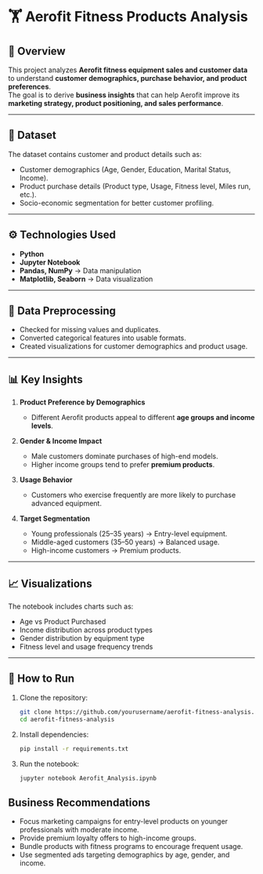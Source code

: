 # 🏋️ Aerofit Fitness Products Analysis  

## 📌 Overview  
This project analyzes **Aerofit fitness equipment sales and customer data** to understand **customer demographics, purchase behavior, and product preferences**.  
The goal is to derive **business insights** that can help Aerofit improve its **marketing strategy, product positioning, and sales performance**.  

---

## 📂 Dataset  
The dataset contains customer and product details such as:  
- Customer demographics (Age, Gender, Education, Marital Status, Income).  
- Product purchase details (Product type, Usage, Fitness level, Miles run, etc.).  
- Socio-economic segmentation for better customer profiling.  

---

## ⚙️ Technologies Used  
- **Python**  
- **Jupyter Notebook**  
- **Pandas, NumPy** → Data manipulation  
- **Matplotlib, Seaborn** → Data visualization  

---

## 🧹 Data Preprocessing  
- Checked for missing values and duplicates.  
- Converted categorical features into usable formats.  
- Created visualizations for customer demographics and product usage.  

---

## 📊 Key Insights  
1. **Product Preference by Demographics**  
   - Different Aerofit products appeal to different **age groups and income levels**.  

2. **Gender & Income Impact**  
   - Male customers dominate purchases of high-end models.  
   - Higher income groups tend to prefer **premium products**.  

3. **Usage Behavior**  
   - Customers who exercise frequently are more likely to purchase advanced equipment.  

4. **Target Segmentation**  
   - Young professionals (25–35 years) → Entry-level equipment.  
   - Middle-aged customers (35–50 years) → Balanced usage.  
   - High-income customers → Premium products.  

---

## 📈 Visualizations  
The notebook includes charts such as:  
- Age vs Product Purchased  
- Income distribution across product types  
- Gender distribution by equipment type  
- Fitness level and usage frequency trends  

---

## 🚀 How to Run  
1. Clone the repository:  
   ```bash
   git clone https://github.com/yourusername/aerofit-fitness-analysis.git
   cd aerofit-fitness-analysis
2. Install dependencies:
   ```bash
   pip install -r requirements.txt
3. Run the notebook:
   ```bash
   jupyter notebook Aerofit_Analysis.ipynb

## Business Recommendations

- Focus marketing campaigns for entry-level products on younger professionals with moderate income.
- Provide premium loyalty offers to high-income groups.
- Bundle products with fitness programs to encourage frequent usage.
- Use segmented ads targeting demographics by age, gender, and income.
